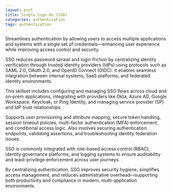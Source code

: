 ```yaml
---
layout: post
title: Single Sign-On (SSO)
categories: authentication
tags: authentication
---
```


Streamlines authentication by allowing users to access multiple applications and systems with a single set of credentials—enhancing user experience while improving access control and security.

<!--more-->

SSO reduces password sprawl and login friction by centralizing identity verification through trusted identity providers (IdPs) using protocols such as SAML 2.0, OAuth 2.0, and OpenID Connect (OIDC). It enables seamless integration between internal systems, SaaS platforms, and federated identity environments.

This skillset includes configuring and managing SSO flows across cloud and on-prem applications, integrating with providers like Okta, Azure AD, Google Workspace, Keycloak, or Ping Identity, and managing service provider (SP) and IdP trust relationships.

Supports user provisioning and attribute mapping, secure token handling, session timeout policies, multi-factor authentication (MFA) enforcement, and conditional access logic. Also involves securing authentication endpoints, validating assertions, and troubleshooting identity federation issues.

SSO is commonly integrated with role-based access control (RBAC), identity governance platforms, and logging systems to ensure auditability and least-privilege enforcement across user journeys.

By centralizing authentication, SSO improves security hygiene, simplifies access management, and reduces administrative overhead—supporting both productivity and compliance in modern, multi-application environments.